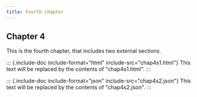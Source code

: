 ```yaml
---
title: Fourth chapter
---
```


## Chapter 4

This is the fourth chapter, that includes two external sections.

::: {.include-doc include-format="html" include-src="chap4s1.html"}
This text will be replaced by the contents of \"chap4s1.html\".
:::

::: {.include-doc include-format="json" include-src="chap4s2.json"}
This text will be replaced by the contents of \"chap4s2.json\".
:::

